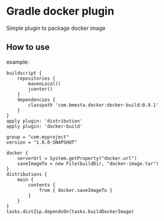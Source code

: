 Gradle docker plugin
======================

Simple plugin to package docker image

How to use
--------
example:
```
buildscript {
    repositories {
        mavenLocal()
        jcenter()
    }
    dependencies {
        classpath 'com.bmesta.docker:docker-build:0.9.1'
    }
}
apply plugin: 'distribution'
apply plugin: 'docker-build'

group = "com.myproject"
version = "1.0.0-SNAPSHOT"

docker {
    serverUrl = System.getProperty("docker.url")
    saveImageTo = new File(buildDir, "docker-image.tar")
}
distributions {
    main {
        contents {
            from { docker.saveImageTo }
        }
    }
}
tasks.distZip.dependsOn(tasks.buildDockerImage)
```
